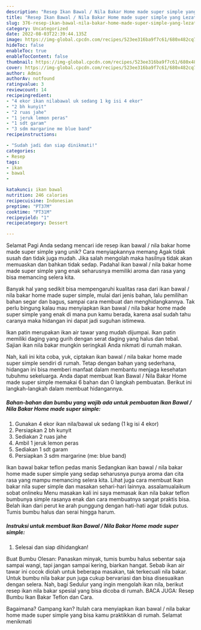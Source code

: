 ```yaml
---
description: "Resep Ikan Bawal / Nila Bakar Home made super simple yang Lezat, Sempurna"
title: "Resep Ikan Bawal / Nila Bakar Home made super simple yang Lezat, Sempurna"
slug: 376-resep-ikan-bawal-nila-bakar-home-made-super-simple-yang-lezat-sempurna
category: Uncategorized
date: 2022-08-03T22:39:44.135Z
image: https://img-global.cpcdn.com/recipes/523ee316ba9f7c61/680x482cq70/ikan-bawal-nila-bakar-home-made-super-simple-foto-resep-utama.jpg
hideToc: false
enableToc: true
enableTocContent: false
thumbnail: https://img-global.cpcdn.com/recipes/523ee316ba9f7c61/680x482cq70/ikan-bawal-nila-bakar-home-made-super-simple-foto-resep-utama.jpg
cover: https://img-global.cpcdn.com/recipes/523ee316ba9f7c61/680x482cq70/ikan-bawal-nila-bakar-home-made-super-simple-foto-resep-utama.jpg
author: Admin
authorAv: notfound
ratingvalue: 3
reviewcount: 14
recipeingredient:
- "4 ekor ikan nilabawal uk sedang 1 kg isi 4 ekor"
- "2 bh kunyit"
- "2 ruas jahe"
- "1 jeruk lemon peras"
- "1 sdt garam"
- "3 sdm margarine me blue band"
recipeinstructions:

- "Sudah jadi dan siap dinikmati!"
categories:
- Resep
tags:
- ikan
- bawal
- 

katakunci: ikan bawal  
nutrition: 246 calories
recipecuisine: Indonesian
preptime: "PT37M"
cooktime: "PT31M"
recipeyield: "1"
recipecategory: Dessert

---
```



Selamat Pagi Anda sedang mencari ide resep ikan bawal / nila bakar home made super simple yang unik? Cara menyiapkannya memang Agak tidak susah dan tidak juga mudah. Jika salah mengolah maka hasilnya tidak akan memuaskan dan bahkan tidak sedap. Padahal ikan bawal / nila bakar home made super simple yang enak seharusnya memiliki aroma dan rasa yang bisa memancing selera kita.


Banyak hal yang sedikit bisa mempengaruhi kualitas rasa dari ikan bawal / nila bakar home made super simple, mulai dari jenis bahan, lalu pemilihan bahan segar dan bagus, sampai cara membuat dan menghidangkannya. Tak perlu bingung kalau mau menyiapkan ikan bawal / nila bakar home made super simple yang enak di mana pun kamu berada, karena asal sudah tahu caranya maka hidangan ini dapat jadi suguhan istimewa.

Ikan patin merupakan ikan air tawar yang mudah dijumpai. Ikan patin memiliki daging yang gurih dengan serat daging yang halus dan tebal. Sajian ikan nila bakar mungkin seringkali Anda nikmati di rumah makan.


Nah, kali ini kita coba, yuk, ciptakan ikan bawal / nila bakar home made super simple sendiri di rumah. Tetap dengan bahan yang sederhana, hidangan ini bisa memberi manfaat dalam membantu menjaga kesehatan tubuhmu sekeluarga. Anda dapat membuat Ikan Bawal / Nila Bakar Home made super simple memakai 6 bahan dan 0 langkah pembuatan. Berikut ini langkah-langkah dalam membuat hidangannya.

<!--inarticleads1-->

##### Bahan-bahan dan bumbu yang wajib ada untuk pembuatan Ikan Bawal / Nila Bakar Home made super simple:

1. Gunakan 4 ekor ikan nila/bawal uk sedang (1 kg isi 4 ekor)
1. Persiapkan 2 bh kunyit
1. Sediakan 2 ruas jahe
1. Ambil 1 jeruk lemon peras
1. Sediakan 1 sdt garam
1. Persiapkan 3 sdm margarine (me: blue band)


Ikan bawal bakar teflon pedas manis Sedangkan ikan bawal / nila bakar home made super simple yang sedap seharusnya punya aroma dan cita rasa yang mampu memancing selera kita. Lihat juga cara membuat Ikan bakar nila super simple dan masakan sehari-hari lainnya. assalamualaikum sobat onlineku Menu masakan kali ini saya memasak ikan nila bakar teflon bumbunya simple rasanya enak dan cara membuatnya sangat praktis bisa. Belah ikan dari perut ke arah punggung dengan hati-hati agar tidak putus. Tumis bumbu halus dan serai hingga harum. 

<!--inarticleads2-->

##### Instruksi untuk membuat Ikan Bawal / Nila Bakar Home made super simple:


1. Selesai dan siap dihidangkan!

Buat Bumbu Olesan: Panaskan minyak, tumis bumbu halus sebentar saja sampai wangi, tapi jangan sampai kering, biarkan hangat. Sebab ikan air tawar ini cocok diolah untuk beberapa masakan, tak terkecuali nila bakar. Untuk bumbu nila bakar pun juga cukup bervariasi dan bisa disesuaikan dengan selera. Nah, bagi Sedulur yang ingin mengolah ikan nila, berikut resep ikan nila bakar spesial yang bisa dicoba di rumah. BACA JUGA: Resep Bumbu Ikan Bakar Teflon dan Cara. 

Bagaimana? Gampang kan? Itulah cara menyiapkan ikan bawal / nila bakar home made super simple yang bisa kamu praktikkan di rumah. Selamat menikmati
